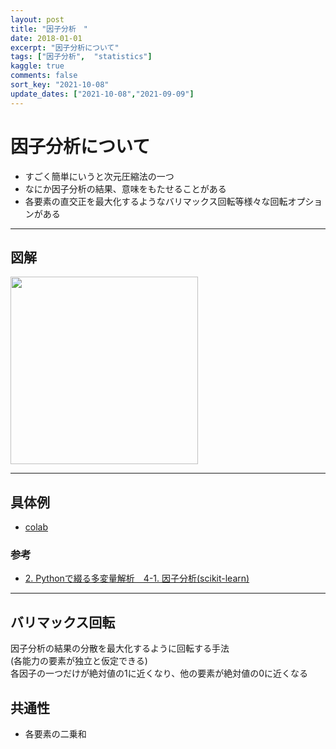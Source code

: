 ```yaml
---
layout: post
title: "因子分析　"
date: 2018-01-01
excerpt: "因子分析について"
tags: ["因子分析",  "statistics"]
kaggle: true
comments: false
sort_key: "2021-10-08"
update_dates: ["2021-10-08","2021-09-09"]
---
```


# 因子分析について
 - すごく簡単にいうと次元圧縮法の一つ
 - なにか因子分析の結果、意味をもたせることがある
 - 各要素の直交正を最大化するようなバリマックス回転等様々な回転オプションがある

---

## 図解

<div>
  <img style="align: center !important; width: 300px !important;" src="https://user-images.githubusercontent.com/4949982/132630005-665c70b3-ed3d-45e8-b89e-23d2806b059d.png">
</div>

---

## 具体例
 - [colab](https://colab.research.google.com/drive/1b6VmQ1V1BUk9f46tLCc-oOlYPtOfiRM4?usp=sharing)

### 参考
 - [2. Pythonで綴る多変量解析　4-1. 因子分析(scikit-learn)](https://qiita.com/y_itoh/items/227cb33317ceb09199c2)

---

## バリマックス回転
因子分析の結果の分散を最大化するように回転する手法  
(各能力の要素が独立と仮定できる)  
各因子の一つだけが絶対値の1に近くなり、他の要素が絶対値の0に近くなる

## 共通性
 - 各要素の二乗和
